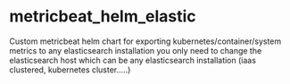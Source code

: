 # metricbeat_helm_elastic
Custom metricbeat helm chart for exporting kubernetes/container/system metrics to any elasticsearch installation
you only need to change the elasticsearch host which can be any elasticsearch installation (iaas clustered, kubernetes cluster.....)
